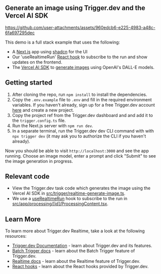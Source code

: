 ## Generate an image using Trigger.dev and the Vercel AI SDK

https://github.com/user-attachments/assets/960edcb6-e225-4983-a48c-6fa697295dec

This demo is a full stack example that uses the following:

- A [Next.js](https://nextjs.org/) app using [shadcn](https://ui.shadcn.com/) for the UI
- Our 'useRealtimeRun' [React hook](https://trigger.dev/docs/frontend/react-hooks/realtime) to subscribe to the run and show updates on the frontend.
- The [Vercel AI SDK](https://sdk.vercel.ai/docs/introduction) to [generate images](https://sdk.vercel.ai/docs/ai-sdk-core/image-generation) using OpenAI's DALL-E models.

## Getting started

1. After cloning the repo, run `npm install` to install the dependencies.
2. Copy the `.env.example` file to `.env` and fill in the required environment variables. If you haven't already, sign up for a free Trigger.dev account [here](https://cloud.trigger.dev/login) and create a new project.
3. Copy the project ref from the Trigger.dev dashboard and and add it to the `trigger.config.ts` file.
4. Run the Next.js server with `npm run dev`.
5. In a separate terminal, run the Trigger.dev dev CLI command with with `npx trigger dev` (it may ask you to authorize the CLI if you haven't already).

Now you should be able to visit `http://localhost:3000` and see the app running. Choose an image model, enter a prompt and click "Submit" to see the image generation in progress.

## Relevant code

- View the Trigger.dev task code which generates the image using the Vercel AI SDK in [src/trigger/realtime-generate-image.ts](src/trigger/realtime-generate-image.ts).
- We use a [useRealtimeRun](https://trigger.dev/docs/frontend/react-hooks/realtime#userealtimerun) hook to subscribe to the run in [src/app/processing/[id]/ProcessingContent.tsx](src/app/processing/[id]/ProcessingContent.tsx).

## Learn More

To learn more about Trigger.dev Realtime, take a look at the following resources:

- [Trigger.dev Documentation](https://trigger.dev/docs) - learn about Trigger.dev and its features.
- [Batch Trigger docs](https://trigger.dev/docs/triggering) - learn about the Batch Trigger feature of Trigger.dev.
- [Realtime docs](https://trigger.dev/docs/realtime) - learn about the Realtime feature of Trigger.dev.
- [React hooks](https://trigger.dev/docs/frontend/react-hooks) - learn about the React hooks provided by Trigger.dev.
